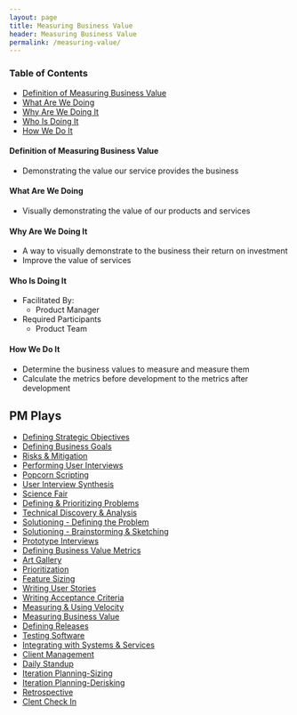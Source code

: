 ```yaml
---
layout: page
title: Measuring Business Value
header: Measuring Business Value
permalink: /measuring-value/
---
```

<div class="row">
    <div class="col-md-3">
        <div class="toc">
            <h3>Table of Contents</h3>
                <ul>
                    <li>
                        <a href="#MBV-Definition">
                            Definition of Measuring Business Value
                        </a>
                    </li>
                    <li>
                        <a href="#MBV-What">
                            What Are We Doing
                        </a>
                    </li>
                    <li>
                        <a href="#MBV-Why">
                            Why Are We Doing It
                        </a>
                    </li>
                    <li>
                        <a href="#MBV-Who">
                            Who Is Doing It
                        </a>
                    </li>
                    <li>
                        <a href="#MBV-How">
                            How We Do It
                        </a>
                   </ul>
        </div>
    </div>
    <div class="col-md-6">
    <h4 class="MBV-Definition" id="MBV-Definition">
            Definition of Measuring Business Value
        </h4>
        <ul>
            <li>
                Demonstrating the value our service provides the business
            </li>
        </ul>
        <h4 class="MBV-What" id="MBV-What">
            What Are We Doing
        </h4>
	       <ul>
        <li>Visually demonstrating the value of our products and services</li>
       </li>
	</ul>
        <h4 class="MBV-Why" id="MBV-Why">
            Why Are We Doing It
        </h4>
        <ul>
          <li>A way to visually demonstrate to the business their return on investment</li>
          <li>Improve the value of services</li>
	       </ul>
        <h4 class="MBV-Who" id="MBV-Who">
            Who Is Doing It
        </h4>
        <ul>
            <li>Facilitated By:
                <ul>
                    <li>Product Manager</li>
                </ul>
            </li>
            <li>Required Participants
                <ul>
                    <li>Product Team</li>
                </ul>
            </li>
        </ul>
<h4 class="MBV-How" id="MBV-How">
    How We Do It
</h4>
<ul>
    <li>Determine the business values to measure and measure them</li>
    <li>Calculate the metrics before development to the metrics after development</li>
</ul>
    </div>
    <div class="col-md-3">
        <div class="sideLinks">
            <h2>PM Plays</h2>
                <ul>
                    <li><a href="{{ site.baseurl }}/strategic-objectives">Defining Strategic Objectives</a></li>
                    <li><a href="{{ site.baseurl }}/business-goals">Defining Business Goals</a></li>
                    <li><a href="{{ site.baseurl }}/risks-mitigation">Risks &amp; Mitigation</a></li>
                    <li><a href="{{ site.baseurl }}/user-interviews">Performing User Interviews</a></li>
                    <li><a href="{{ site.baseurl }}/popcorn-scripting">Popcorn Scripting</a></li>
                    <li><a href="{{ site.baseurl }}/interview-synthesis">User Interview Synthesis</a></li>
                    <li><a href="{{ site.baseurl }}/science-fair">Science Fair</a></li>
                    <li><a href="{{ site.baseurl }}/defining-problems">Defining &amp; Prioritizing Problems</a></li>
                    <li><a href="{{ site.baseurl }}/technical-discovery">Technical Discovery &amp; Analysis</a></li>
                    <li><a href="{{ site.baseurl }}/solutioning-problem">Solutioning - Defining the Problem</a></li>
                    <li><a href="{{ site.baseurl }}/solutioning-sketching">Solutioning - Brainstorming &amp; Sketching</a></li>
                    <li><a href="{{ site.baseurl }}/prototype-interviews">Prototype Interviews</a></li>
                    <li><a href="{{ site.baseurl }}/business-metrics">Defining Business Value Metrics</a></li>
                    <li><a href="{{ site.baseurl }}/art-gallery">Art Gallery</a></li>
                    <li><a href="{{ site.baseurl }}/prioritization">Prioritization</a></li>
                    <li><a href="{{ site.baseurl }}/feature-sizing">Feature Sizing</a></li>
                    <li><a href="{{ site.baseurl }}/user-stories">Writing User Stories</a></li>
                    <li><a href="{{ site.baseurl }}/acceptance-criteria">Writing Acceptance Criteria</a></li>
                    <li><a href="{{ site.baseurl }}/measuring-velocity">Measuring &amp; Using Velocity</a></li>
                    <li><a href="{{ site.baseurl }}/measuring-value">Measuring Business Value</a></li>
                    <li><a href="{{ site.baseurl }}/defining-releases">Defining Releases</a></li>
                    <li><a href="{{ site.baseurl }}/testing-software">Testing Software</a></li>
                    <li><a href="{{ site.baseurl }}/system-services">Integrating with Systems &amp; Services</a></li>
                    <li><a href="{{ site.baseurl }}/client-management">Client Management</a></li>
                    <li><a href="{{ site.baseurl }}/daily-standup">Daily Standup</a></li>
                    <li><a href="{{ site.baseurl }}/sizing">Iteration Planning-Sizing</a></li>
                    <li><a href="{{ site.baseurl }}/derisking">Iteration Planning-Derisking</a></li>
                    <li><a href="{{ site.baseurl }}/retrospective">Retrospective</a></li>
                    <li><a href="{{ site.baseurl }}/check-in">Clent Check In</a></li>
                </ul>
          </div>
    </div>
</div>
